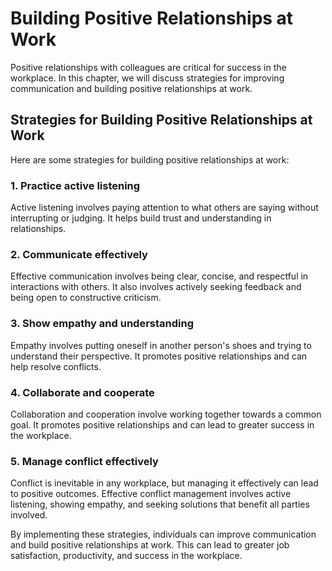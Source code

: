 Building Positive Relationships at Work
=============================================================================================

Positive relationships with colleagues are critical for success in the workplace. In this chapter, we will discuss strategies for improving communication and building positive relationships at work.

Strategies for Building Positive Relationships at Work
------------------------------------------------------

Here are some strategies for building positive relationships at work:

### 1. Practice active listening

Active listening involves paying attention to what others are saying without interrupting or judging. It helps build trust and understanding in relationships.

### 2. Communicate effectively

Effective communication involves being clear, concise, and respectful in interactions with others. It also involves actively seeking feedback and being open to constructive criticism.

### 3. Show empathy and understanding

Empathy involves putting oneself in another person's shoes and trying to understand their perspective. It promotes positive relationships and can help resolve conflicts.

### 4. Collaborate and cooperate

Collaboration and cooperation involve working together towards a common goal. It promotes positive relationships and can lead to greater success in the workplace.

### 5. Manage conflict effectively

Conflict is inevitable in any workplace, but managing it effectively can lead to positive outcomes. Effective conflict management involves active listening, showing empathy, and seeking solutions that benefit all parties involved.

By implementing these strategies, individuals can improve communication and build positive relationships at work. This can lead to greater job satisfaction, productivity, and success in the workplace.

